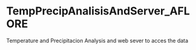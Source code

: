 # TempPrecipAnalisisAndServer_AFLORE
Temperature and Precipitacion Analysis and web sever to acces the data
